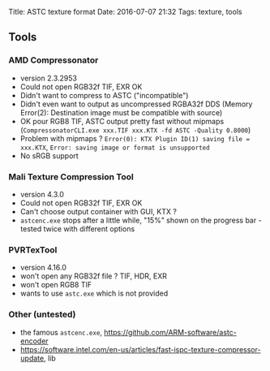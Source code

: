 Title: ASTC texture format
Date: 2016-07-07 21:32
Tags: texture, tools

Tools
---------------------------------

### AMD Compressonator

* version 2.3.2953
* Could not open RGB32f TIF, EXR OK
* Didn't want to compress to ASTC ("incompatible")
* Didn't even want to output as uncompressed RGBA32f DDS (Memory Error(2): Destination image must be compatible with source)
* OK pour RGB8 TIF, ASTC output pretty fast without mipmaps (`CompressonatorCLI.exe xxx.TIF xxx.KTX -fd ASTC -Quality 0.8000`)
* Problem with mipmaps ? `Error(0): KTX Plugin ID(1) saving file = xxx.KTX`, `Error: saving image or format is unsupported`
* No sRGB support 

### Mali Texture Compression Tool

* version 4.3.0
* Could not open RGB32f TIF, EXR OK
* Can't choose output container with GUI, KTX ?
* `astcenc.exe` stops after a little while, "15%" shown on the progress bar - tested twice with different options

### PVRTexTool

* version 4.16.0
* won't open any RGB32f file ? TIF, HDR, EXR
* won't open RGB8 TIF
* wants to use `astc.exe` which is not provided

### Other (untested)

* the famous `astcenc.exe`, https://github.com/ARM-software/astc-encoder
* https://software.intel.com/en-us/articles/fast-ispc-texture-compressor-update, lib
